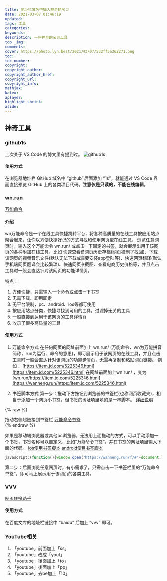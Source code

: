 ```yaml
---
title: 地址栏域名中插入神奇的宝贝
date: 2021-03-07 01:46:19
updated:
tags: 工具
categories:
keywords:
description: 一些神奇的宝贝工具
top _img:
comments:
cover: https://photo.lyh.best/2021/03/07/532ff5a262271.png
toc:
toc_number:
copyright:
copyright_author:
copyright_author_href:
copyright_url:
copyright_info:
mathjax:
katex:
aplayer:
highlight_shrink:
aside:
---
```

## 神奇工具
### github1s
上次关于 VS Code 的博文里有提到过。
![github1s](https://img.hellogithub.com/hellogithub/59/img/github1s.gif)
#### 使用方式
在浏览器地址栏 GitHub 域名中 “github” 后面添加 “1s”，就能通过 VS Code 界面直接预览 GitHub 上的各类项目代码。**注意仅是只读的，不能在线编辑**。

### wn.run
[万能命令](https://wanneng.run/cn/)
#### 介绍
wn万能命令是一个在线工具快捷跳转平台，将各种高质量的在线工具按应用站点聚合起来，让你以方便快捷好记的方式寻找和使用网页型在线工具。
浏览任意网页时，输入这个万能命令 wn.run/ 或点击一下固定的书签，就会展示出用于该网页的各种附加在线工具，比如 快速查看该网页历史存档(网页被删了找回)、下载该网页的视频音乐文件(默认无法下载或需要安装app登陆等)、快速网页翻译(默认手机端网页翻译会比较繁琐)、快速网页长截图、查看电商历史价格等，并且点击工具时一般会直达针对该网页的功能详情页。

特点：
1. 方便快捷，只需输入一个命令或点击一下书签
2. 无需下载、即用即走
3. 无平台限制，pc、android、ios等都可使用
4. 按应用站点分类，快捷寻找到可用的工具，过滤掉无关的工具
5. 一般直接到达用于该网页的工具详情页
6. 收录了很多高质量的工具

#### 使用方式
1. 万能命令方式
在任何网页的网址前面加上 wn.run/ (万能命令，wn为万能拼音简称，run为运行、命令的意思)，即可展示用于该网页的在线工具，并且点击工具时一般会直达针对该网页的功能详情页，无需再复制和粘贴网页链接。
例如：
[https://item.jd.com/5225346.html](https://item.jd.com/5225346.html)
在网址前面加上wn.run/ ，变为
[wn.run/https://item.jd.com/5225346.html](https://wanneng.run/https:/item.jd.com/5225346.html)

2. 书签脚本方式
第一步：拖动下方按钮到浏览器的书签栏(也称网页收藏夹)，相当于添加一个网页小书签，但书签的网址项里填的是一串脚本。 [详细说明](https://wanneng.run/fu/article/10.html)

{% raw %}
<div class="widget-btn">
拖动右侧超链接到书签栏
<a style="cursor:move;" href="javascript:(function(){window.open(&quot;https://wanneng.run/f/#&quot;+document.location.href)})()" onclick="alert('请把按钮拖动到书签栏');return false;">万能命令书签</a>
</div>
{% endraw %}

如果是移动端浏览器或其他pc浏览器，无法用上面拖动的方式，可以手动添加一个书签，书签名称可以自定义，比如“万能命令书签”，并在书签的网址项里输入下面的代码。 [ios使用书签脚本](https://wanneng.run/fu/article/11.html) [android使用书签脚本](https://wanneng.run/fu/article/12.html)
```javascript
javascript:(function(){window.open("https://wanneng.run/f/#"+document.location.href)})()
```
第二步：后面浏览任意网页时，有小需求了，只需点击一下书签栏里的“万能命令书签”，即可马上展示用于该网页的各类工具。

### VVV
[网页转换助手](http://www.html22.com/zh/)
#### 使用方式
在百度文库的地址栏链接中 “baidu” 后加上 “vvv” 即可。

### YouTube相关
1. 「youtube」前面加上「ss」
2. 「youtube」改成「yout」
3. 「youtube」後面加上「to」
4. 「youtube」後面加上「pp」
5. 「youtube」去be加上「10」
